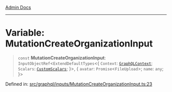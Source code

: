 [Admin Docs](/)

***

# Variable: MutationCreateOrganizationInput

> `const` **MutationCreateOrganizationInput**: `InputObjectRef`\<`ExtendDefaultTypes`\<\{ `Context`: [`GraphQLContext`](../../../context/type-aliases/GraphQLContext.md); `Scalars`: [`CustomScalars`](../../../scalars/type-aliases/CustomScalars.md); \}\>, \{ `avatar`: `Promise`\<`FileUpload`\>; `name`: `any`; \}\>

Defined in: [src/graphql/inputs/MutationCreateOrganizationInput.ts:23](https://github.com/NishantSinghhhhh/talawa-api/blob/2aae942e3c09271511f0b08b62076f26547cb511/src/graphql/inputs/MutationCreateOrganizationInput.ts#L23)
